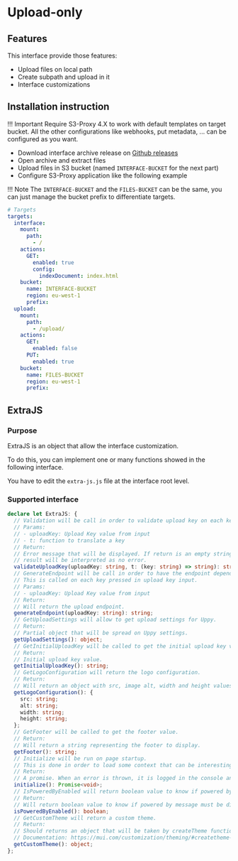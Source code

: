 # Upload-only

## Features

This interface provide those features:

- Upload files on local path
- Create subpath and upload in it
- Interface customizations

## Installation instruction

<!-- prettier-ignore-start -->
!!! Important
    Require S3-Proxy 4.X to work with default templates on target bucket.
    All the other configurations like webhooks, put metadata, ... can be configured as you want.
<!-- prettier-ignore-end -->

- Download interface archive release on <a href="https://github.com/s3-proxy-interfaces/releases" target="_blank">Github releases</a>
- Open archive and extract files
- Upload files in S3 bucket (named `INTERFACE-BUCKET` for the next part)
- Configure S3-Proxy application like the following example

<!-- prettier-ignore-start -->
!!! Note
    The `INTERFACE-BUCKET` and the `FILES-BUCKET` can be the same, you can just manage the bucket prefix to differentiate targets.
<!-- prettier-ignore-end -->

```yaml
# Targets
targets:
  interface:
    mount:
      path:
        - /
    actions:
      GET:
        enabled: true
        config:
          indexDocument: index.html
    bucket:
      name: INTERFACE-BUCKET
      region: eu-west-1
      prefix:
  upload:
    mount:
      path:
        - /upload/
    actions:
      GET:
        enabled: false
      PUT:
        enabled: true
    bucket:
      name: FILES-BUCKET
      region: eu-west-1
      prefix:
```

## ExtraJS

### Purpose

ExtraJS is an object that allow the interface customization.

To do this, you can implement one or many functions showed in the following interface.

You have to edit the `extra-js.js` file at the interface root level.

### Supported interface

```typescript
declare let ExtraJS: {
  // Validation will be call in order to validate upload key on each key pressed
  // Params:
  // - uploadKey: Upload Key value from input
  // - t: function to translate a key
  // Return:
  // Error message that will be displayed. If return is an empty string,
  // result will be interpreted as no error.
  validateUploadKey(uploadKey: string, t: (key: string) => string): string;
  // GenerateEndpoint will be call in order to have the endpoint depending on upload key
  // This is called on each key pressed in upload key input.
  // Params:
  // - uploadKey: Upload Key value from input
  // Return:
  // Will return the upload endpoint.
  generateEndpoint(uploadKey: string): string;
  // GetUploadSettings will allow to get upload settings for Uppy.
  // Return:
  // Partial object that will be spread on Uppy settings.
  getUploadSettings(): object;
  // GetInitialUploadKey will be called to get the initial upload key value.
  // Return:
  // Initial upload key value.
  getInitialUploadKey(): string;
  // GetLogoConfiguration will return the logo configuration.
  // Return:
  // Will return an object with src, image alt, width and height values.
  getLogoConfiguration(): {
    src: string;
    alt: string;
    width: string;
    height: string;
  };
  // GetFooter will be called to get the footer value.
  // Return:
  // Will return a string representing the footer to display.
  getFooter(): string;
  // Initialize will be run on page startup.
  // This is done in order to load some context that can be interesting to you for another function.
  // Return:
  // A promise. When an error is thrown, it is logged in the console and an error message is displayed.
  initialize(): Promise<void>;
  // IsPoweredByEnabled will return boolean value to know if powered by message must be display.
  // Return:
  // Will return boolean value to know if powered by message must be display.
  isPoweredByEnabled(): boolean;
  // GetCustomTheme will return a custom theme.
  // Return:
  // Should returns an object that will be taken by createTheme function.
  // Documentation: https://mui.com/customization/theming/#createtheme-options-args-theme
  getCustomTheme(): object;
};
```
